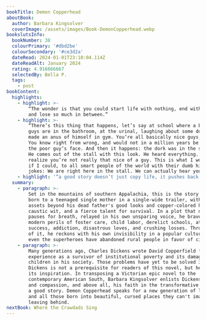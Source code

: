 ```yaml
---
bookTitle: Demon Copperhead
aboutBook:
  author: Barbara Kingsolver
  coverImage: /assets/images/Book-DemonCopperhead.webp
bookslutsInfo:
  bookNumber: 38
  colourPrimary: '#dbd2be'
  colourSecondary: '#ce3d2a'
  dateRead: 2024-01-01T23:10:04.114Z
  dateReadAlt: January 2024
  rating: 4.916666667
  selectedBy: Bella P.
  tags:
    - post
bookContent:
  highlights:
    - highlight: >-
        “The wonder is that you could start life with nothing, end with nothing,
        and lose so much in between.”
    - highlight: >-
        “There’s this thing that happens, let’s say at school where a bunch of
        guys are in the bathroom, at the urinal, laughing about some dork that
        made an anus of himself in gym. You’re all basically nice guys, right?
        You know right from wrong, and would not in a million years be brutal to
        the poor guy’s face. And then it happens: the dork was in the shitter.
        He comes out of the stall with this look. He heard everything. And you
        realize you’re not really that nice of a guy. This is what I would say
        if I could, to all smart people of the world with their dumb hillbilly
        jokes: We are right here in the stall. We can actually hear you.”
    - highlight: '“a good story doesn’t just copy life, it pushes back on it.”'
  summary:
    - paragraph: >-
        Set in the mountains of southern Appalachia, this is the story of a boy
        born to a teenaged single mother in a single-wide trailer, with no
        assets beyond his dead father's good looks and copper-colored hair, a
        caustic wit, and a fierce talent for survival. In a plot that never
        pauses for breath, relayed in his own unsparing voice, he braves the
        modern perils of foster care, child labor, derelict schools, athletic
        success, addiction, disastrous loves, and crushing losses. Through all
        of it, he reckons with his own invisibility in a popular culture where
        even the superheroes have abandoned rural people in favor of cities.
    - paragraph: >-
        Many generations ago, Charles Dickens wrote David Copperfield from his
        experience as a survivor of institutional poverty and its damages to
        children in his society. Those problems have yet to be solved in ours.
        Dickens is not a prerequisite for readers of this novel, but he provided
        its inspiration. In transposing a Victorian epic novel to the
        contemporary American South, Barbara Kingsolver enlists Dickens' anger
        and compassion, and above all, his faith in the transformative powers of
        a good story. Demon Copperhead speaks for a new generation of lost boys,
        and all those born into beautiful, cursed places they can't imagine
        leaving behind.
nextBook: Where the Crawdads Sing
---
```


